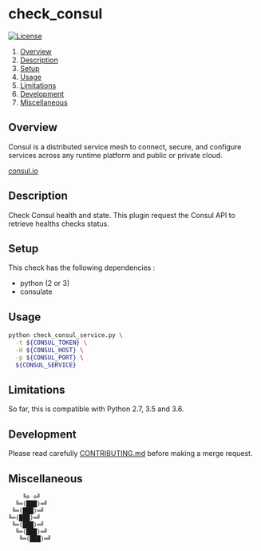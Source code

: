 # check_consul

[![License][license-img]][license-href]

1. [Overview](#overview)
2. [Description](#description)
3. [Setup](#setup)
4. [Usage](#usage)
5. [Limitations](#limitations)
6. [Development](#development)
7. [Miscellaneous](#miscellaneous)

## Overview

Consul is a distributed service mesh to connect, secure, and configure services
across any runtime platform and public or private cloud.

[consul.io][overview-href]

## Description

Check Consul health  and state. This plugin request the  Consul API to retrieve
healths checks status.

## Setup

This check has the following dependencies :

- python (2 or 3)
- consulate

## Usage

```bash
python check_consul_service.py \
  -t ${CONSUL_TOKEN} \
  -H ${CONSUL_HOST} \
  -p ${CONSUL_PORT} \
  ${CONSUL_SERVICE}
```

## Limitations

So far, this is compatible with Python 2.7, 3.5 and 3.6.

## Development

Please read carefully [CONTRIBUTING.md][contribute-href]  before making a merge
request.

## Miscellaneous

```
    ╚⊙ ⊙╝
  ╚═(███)═╝
 ╚═(███)═╝
╚═(███)═╝
 ╚═(███)═╝
  ╚═(███)═╝
   ╚═(███)═╝
```

[license-img]: https://img.shields.io/badge/license-Apache-blue.svg
[license-href]: LICENSE
[overview-href]: https://www.consul.io/
[contribute-href]: CONTRIBUTING.md
